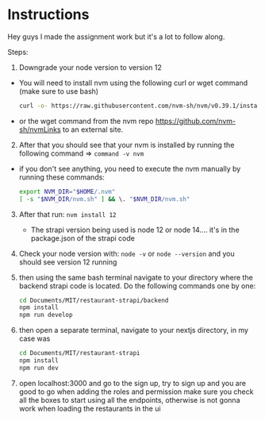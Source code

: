 # Instructions

Hey guys I made the assignment work but it's a lot to follow along.

Steps:

1. Downgrade your node version to version 12

- You will need to install nvm using the following curl or wget command (make sure to use bash)

  ```bash
  curl -o- https://raw.githubusercontent.com/nvm-sh/nvm/v0.39.1/install.shLinks to an external site. | bash
  ```

- or the wget command from the nvm repo https://github.com/nvm-sh/nvmLinks to an external site.

2. After that you should see that your nvm is installed by running the following command => `command -v nvm`

- if you don't see anything, you need to execute the nvm manually by running these commands:

  ```bash
  export NVM_DIR="$HOME/.nvm"
  [ -s "$NVM_DIR/nvm.sh" ] && \. "$NVM_DIR/nvm.sh"
  ```

3. After that run: `nvm install 12`

   - The strapi version being used is node 12 or node 14.... it's in the package.json of the strapi code

4. Check your node version with: `node -v` or `node --version` and you should see version 12 running
5. then using the same bash terminal navigate to your directory where the backend strapi code is located. Do the following commands one by one:

   ```bash
   cd Documents/MIT/restaurant-strapi/backend
   npm install
   npm run develop
   ```

6. then open a separate terminal, navigate to your nextjs directory, in my case was

   ```bash
   cd Documents/MIT/restaurant-strapi
   npm install
   npm run dev
   ```

7. open localhost:3000 and go to the sign up, try to sign up and you are good to go
   when adding the roles and permission make sure you check all the boxes to start using all the endpoints, otherwise is not gonna work when loading the restaurants in the ui
